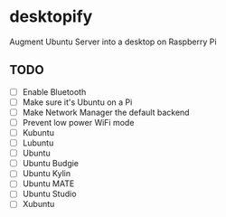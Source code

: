 # desktopify

Augment Ubuntu Server into a desktop on Raspberry Pi


## TODO

  * [ ] Enable Bluetooth
  * [ ] Make sure it's Ubuntu on a Pi
  * [ ] Make Network Manager the default backend
  * [ ] Prevent low power WiFi mode
  * [ ] Kubuntu
  * [ ] Lubuntu
  * [ ] Ubuntu
  * [ ] Ubuntu Budgie
  * [ ] Ubuntu Kylin
  * [ ] Ubuntu MATE
  * [ ] Ubuntu Studio
  * [ ] Xubuntu
